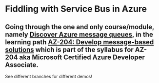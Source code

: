 # Fiddling with Service Bus in Azure

## Going through the one and only course/module, namely [Discover Azure message queues](https://docs.microsoft.com/en-us/training/modules/discover-azure-message-queue/?ns-enrollment-type=learningpath&ns-enrollment-id=learn.wwl.az-204-develop-message-based-solutions), in the learning path [AZ-204: Develop message-based solutions](https://docs.microsoft.com/en-us/training/paths/az-204-develop-message-based-solutions/) which is part of the syllabus for AZ-204 aka Microsoft Certified Azure Developer Associate. 

See different branches for different demos!
